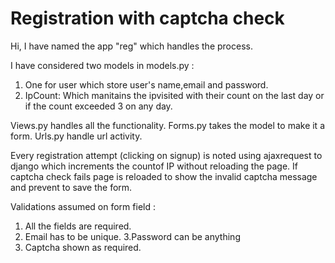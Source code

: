 # Registration with captcha check
 
Hi, I have named the app "reg" which handles the process.

I have considered two models in models.py :
1. One for user which store user's name,email and password.
2. IpCount: Which manitains the ipvisited with their count on the last day or if the count exceeded 3 on any day.

Views.py handles all the functionality.
Forms.py takes the model to make it a form.
Urls.py handle url activity.

Every registration attempt (clicking on signup) is noted using ajaxrequest to django which increments the countof IP without reloading the page.
If captcha check fails page is reloaded to show the invalid captcha message and prevent to save the form.

Validations assumed on form field :
1. All the fields are required.
2. Email has to be unique.
3.Password can be anything
4. Captcha shown as required.


